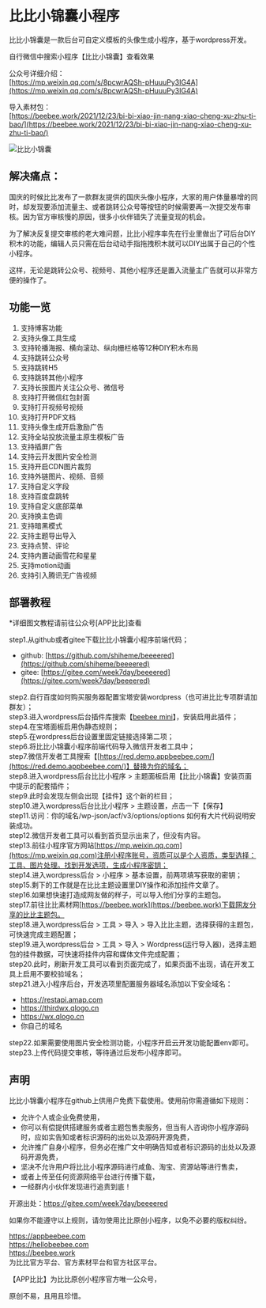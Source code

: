 # 比比小锦囊小程序

比比小锦囊是一款后台可自定义模板的头像生成小程序，基于wordpress开发。

自行微信中搜索小程序【比比小锦囊】查看效果


公众号详细介绍：  
[https://mp.weixin.qq.com/s/8pcwrAQSh-pHuuuPy3IG4A](https://mp.weixin.qq.com/s/8pcwrAQSh-pHuuuPy3IG4A)

导入素材包：  
[https://beebee.work/2021/12/23/bi-bi-xiao-jin-nang-xiao-cheng-xu-zhu-ti-bao/](https://beebee.work/2021/12/23/bi-bi-xiao-jin-nang-xiao-cheng-xu-zhu-ti-bao/)

![比比小锦囊](https://github.com/shiheme/beeeered/blob/main/mini-beebeered-s%402x.png)

## 解决痛点：

国庆的时候比比发布了一款群友提供的国庆头像小程序，大家的用户体量暴增的同时，却发现要添加流量主、或者跳转公众号等按钮的时候需要再一次提交发布审核。因为官方审核慢的原因，很多小伙伴错失了流量变现的机会。


为了解决反复提交审核的老大难问题，比比小程序率先在行业里做出了可后台DIY积木的功能，编辑人员只需在后台动动手指拖拽积木就可以DIY出属于自己的个性小程序。


这样，无论是跳转公众号、视频号、其他小程序还是置入流量主广告就可以非常方便的操作了。
  



## 功能一览

1. 支持博客功能  
2. 支持头像工具生成
3. 支持轮播海报、横向滚动、纵向栅栏格等12种DIY积木布局  
4. 支持跳转公众号  
5. 支持跳转H5  
6. 支持跳转其他小程序  
7. 支持长按图片关注公众号、微信号  
8. 支持打开微信红包封面  
9. 支持打开视频号视频  
10. 支持打开PDF文档  
11. 支持头像生成开启激励广告  
12. 支持全站投放流量主原生模板广告  
13. 支持插屏广告  
14. 支持云开发图片安全检测  
15. 支持开启CDN图片裁剪  
16. 支持外链图片、视频、音频  
17. 支持自定义字段  
18. 支持百度盘跳转  
19. 支持自定义底部菜单  
20. 支持换主色调  
21. 支持暗黑模式  
22. 支持主题导出导入  
23. 支持点赞、评论  
24. 支持内置动画雪花和星星  
25. 支持motion动画  
26. 支持引入腾讯无广告视频  


## 部署教程
*详细图文教程请前往公众号[APP比比]查看

step1.从github或者gitee下载比比小锦囊小程序前端代码；  
- github: [https://github.com/shiheme/beeeered](https://github.com/shiheme/beeeered)
- gitee: [https://gitee.com/week7day/beeeered](https://gitee.com/week7day/beeeered)

step2.自行百度如何购买服务器配置宝塔安装wordpress（也可进比比专项群请加群友）；  
step3.进入wordpress后台插件库搜索【[beebee mini](https://cn.wordpress.org/plugins/beebee-mini/)】，安装启用此插件；   
step4.在宝塔面板启用伪静态规则；  
step5.在wordpress后台设置里固定链接选择第二项；  
step6.将比比小锦囊小程序前端代码导入微信开发者工具中；  
step7.微信开发者工具搜索【[https://red.demo.appbeebee.com/](https://red.demo.appbeebee.com/)】替换为你的域名；  
step8.进入wordpress后台比比小程序 > 主题面板启用【比比小锦囊】安装页面中提示的配套插件；  
step9.此时会发现左侧会出现【挂件】这个新的栏目；  
step10.进入wordpress后台比比小程序 > 主题设置，点击一下【保存】  
step11.访问：你的域名/wp-json/acf/v3/options/options 如何有大片代码说明安装成功。  
step12.微信开发者工具可以看到首页显示出来了，但没有内容。  
step13.前往小程序官方网站[https://mp.weixin.qq.com](https://mp.weixin.qq.com)注册小程序账号，资质可以是个人资质，类型选择：工具、图片处理。找到开发选项，生成小程序密钥；  
step14.进入wordpress后台 > 小程序 > 基本设置，前两项填写获取的密钥；  
step15.剩下的工作就是在比比主题设置里DIY操作和添加挂件文章了。  
step16.如果想快速打造成网友做的样子，可以导入他们分享的主题包。  
step17.前往比比素材网[https://beebee.work](https://beebee.work)下载网友分享的比比主题包。  
step18.进入wordpress后台 > 工具 > 导入 > 导入比比主题，选择获得的主题包，可快速完成主题配置；  
step19.进入wordpress后台 > 工具 > 导入 > Wordpress(运行导入器)，选择主题包的挂件数据，可快速将挂件内容和媒体文件完成配置；  
step20.此时，刷新开发工具可以看到页面完成了，如果页面不出现，请在开发工具上启用不要校验域名；  
step21.进入小程序后台，开发选项里配置服务器域名添加以下安全域名：
- https://restapi.amap.com
- https://thirdwx.qlogo.cn
- https://wx.qlogo.cn
- 你自己的域名 

step22.如果需要使用图片安全检测功能，小程序开启云开发功能配置env即可。  
step23.上传代码提交审核，等待通过后发布小程序即可。  


## 声明

比比小锦囊小程序在github上供用户免费下载使用。使用前你需遵循如下规则：

* 允许个人或企业免费使用，
* 你可以有偿提供搭建服务或者主题包售卖服务，但当有人咨询你小程序源码时，应如实告知或者标识源码的出处以及源码开源免费，
* 允许推广自身小程序，但务必在推广文中明确告知或者标识源码的出处以及源码开源免费，
* 坚决不允许用户将比比小程序源码进行咸鱼、淘宝、资源站等进行售卖，
* 或者上传至任何资源网络平台进行传播下载，
* 一经群内小伙伴发现进行追责到底！

开源出处：https://gitee.com/week7day/beeeered  


如果你不能遵守以上规则，请勿使用比比原创小程序，以免不必要的版权纠纷。


https://appbeebee.com  
https://hellobeebee.com  
https://beebee.work  
为比比官方平台、官方素材平台和官方社区平台。

【APP比比】为比比原创小程序官方唯一公众号，

原创不易，且用且珍惜。

 

